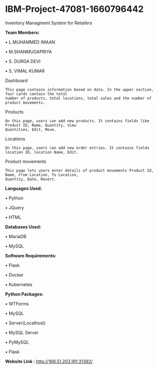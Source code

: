# IBM-Project-47081-1660796442
Inventory Managment System for Retailers

**Team Members:**

  • L.MUHAMMED IMAAN 

  • M.SHANMUGAPRIYA
           
  • S. DURGA DEVI
           
  • S. VIMAL KUMAR
  
Dashboard

    This page contains information based on data. In the upper section, four cards contain the total 
    number of products, total locations, total sales and the number of product movements.
    
Products

    On this page, users can add new products. It contains fields like Product ID, Name, Quantity, View
    Quantities, Edit, Move.
    
Locations

    On this page, users can add new order entries. It contains fields location ID, location Name, Edit.
    
Product movements

    This page lets users enter details of product movements Product Id, Name, From Location, To Location, 
    Quantity, Date, Revert.
    
**Languages Used:**

   •	Python

   •	JQuery

   •	HTML
   
**Databases Used:**

   •	MariaDB

   •	MySQL 
   
**Software Requirements:**

   •    Flask
  
   •    Docker
  
   •    Kubernetes
   
**Python Packages:**

   •	WTForms

   •	MySQL

   •	Server(Localhost)

   •	MySQL Server
  
   •  PyMySQL
    
   •  Flask
   
**Website Link :** http://169.51.203.191:31392/
